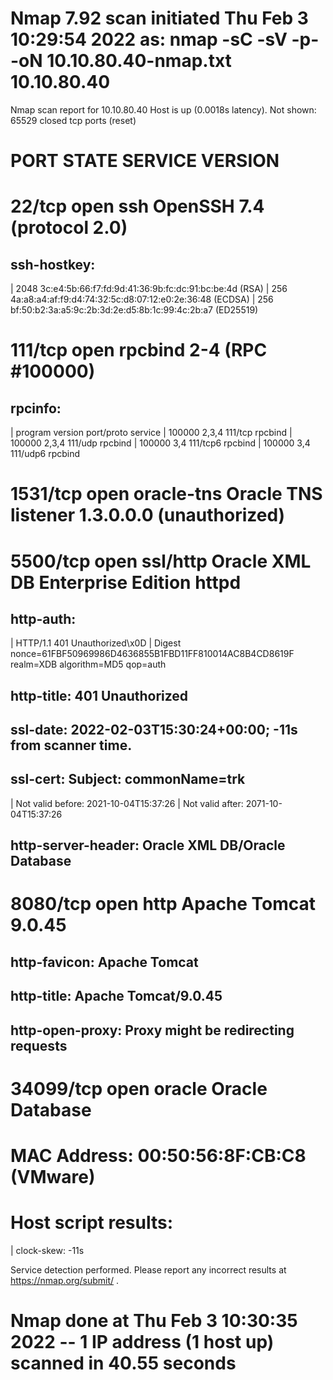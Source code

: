 # Nmap 7.92 scan initiated Thu Feb  3 10:29:54 2022 as: nmap -sC -sV -p- -oN 10.10.80.40-nmap.txt 10.10.80.40
Nmap scan report for 10.10.80.40
Host is up (0.0018s latency).
Not shown: 65529 closed tcp ports (reset)

# PORT      STATE SERVICE    VERSION
# 22/tcp    open  ssh        OpenSSH 7.4 (protocol 2.0)
## ssh-hostkey: 
|   2048 3c:e4:5b:66:f7:fd:9d:41:36:9b:fc:dc:91:bc:be:4d (RSA)
|   256 4a:a8:a4:af:f9:d4:74:32:5c:d8:07:12:e0:2e:36:48 (ECDSA)
|   256 bf:50:b2:3a:a5:9c:2b:3d:2e:d5:8b:1c:99:4c:2b:a7 (ED25519)

# 111/tcp   open  rpcbind    2-4 (RPC #100000)
## rpcinfo: 
|   program version    port/proto  service
|   100000  2,3,4        111/tcp   rpcbind
|   100000  2,3,4        111/udp   rpcbind
|   100000  3,4          111/tcp6  rpcbind
|   100000  3,4          111/udp6  rpcbind

# 1531/tcp  open  oracle-tns Oracle TNS listener 1.3.0.0.0 (unauthorized)

# 5500/tcp  open  ssl/http   Oracle XML DB Enterprise Edition httpd
## http-auth: 
| HTTP/1.1 401 Unauthorized\x0D
|   Digest nonce=61FBF50969986D4636855B1FBD11FF810014AC8B4CD8619F realm=XDB algorithm=MD5 qop=auth
## http-title: 401 Unauthorized
## ssl-date: 2022-02-03T15:30:24+00:00; -11s from scanner time.
## ssl-cert: Subject: commonName=trk
| Not valid before: 2021-10-04T15:37:26
| Not valid after:  2071-10-04T15:37:26
## http-server-header: Oracle XML DB/Oracle Database

# 8080/tcp  open  http       Apache Tomcat 9.0.45
## http-favicon: Apache Tomcat
## http-title: Apache Tomcat/9.0.45
## http-open-proxy: Proxy might be redirecting requests

# 34099/tcp open  oracle     Oracle Database

# MAC Address: 00:50:56:8F:CB:C8 (VMware)

# Host script results:
| clock-skew: -11s

Service detection performed. Please report any incorrect results at https://nmap.org/submit/ .
# Nmap done at Thu Feb  3 10:30:35 2022 -- 1 IP address (1 host up) scanned in 40.55 seconds
